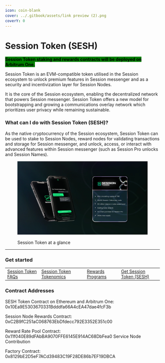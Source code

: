```yaml
---
icon: coin-blank
cover: ../.gitbook/assets/link preview (2).png
coverY: 0
---
```


# Session Token (SESH)

<mark style="background-color:green;">**Session Token staking and rewards contracts will be deployed on Arbitrum One.**</mark>

Session Token is an EVM-compatible token utilised in the Session ecosystem to unlock premium features in Session messenger and as a security and incentivization layer for Session Nodes.

It is the core of the Session ecosystem, enabling the decentralized network that powers Session messenger. Session Token offers a new model for bootstrapping and growing a communications overlay network which prioritizes user privacy while remaining sustainable.

### What can I do with Session Token (SESH)?&#x20;

As the native cryptocurrency of the Session ecosystem, Session Token can be used to stake to Session Nodes, reward nodes for validating transactions and storage for Session messenger, and unlock, access, or interact with advanced features within Session messenger (such as Session Pro unlocks and Session Names).

<figure><img src="../.gitbook/assets/44242f75c5ad256086006a69d9d8667d98c296a4-2820x1586.webp" alt=""><figcaption><p>Session Token at a glance</p></figcaption></figure>

***

### Get started

|                                                        |                                         |                                       |                                                     |
| ------------------------------------------------------ | --------------------------------------- | ------------------------------------- | --------------------------------------------------- |
| [Session Token FAQs](https://token.getsession.org/faq) | [Session Token Tokenomics](tokenomics/) | [Rewards Programs](rewards-programs/) | [Get Session Token (SESH)](get-session-token-sesh/) |

### Contract Addresses

SESH Token Contract on Ethereum and Arbitrum One:\
0x10Ea9E5303670331Bdddfa66A4cEA47dae4fcF3b

Session Node Rewards Contract:\
0xC2B9fC251aC068763EbDfdecc792E3352E351c00

Reward Rate Pool Contract:\
0x11f040E89dFAbBA9070FFE6145E914AC68DbFea0 Service Node Contribution

Factory Contract:\
0x8129bE2D5eF7ACd39483C19F28DE86b7EF19DBCA

